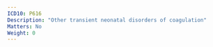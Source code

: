 ```yaml
---
ICD10: P616
Description: "Other transient neonatal disorders of coagulation"
Matters: No
Weight: 0
---
```

